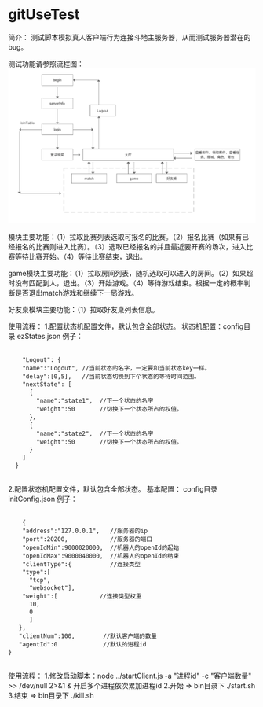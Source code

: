 # gitUseTest
简介：
测试脚本模拟真人客户端行为连接斗地主服务器，从而测试服务器潜在的bug。

测试功能请参照流程图：
![Image text](https://github.com/liuaibin/gitUseTest/blob/bil-dev/%20flowChart.png?raw=true)

模块主要功能：（1）拉取比赛列表选取可报名的比赛。（2）报名比赛（如果有已经报名的比赛则进入比赛）。（3）选取已经报名的并且最近要开赛的场次，进入比赛等待比赛开始。（4）等待比赛结束，退出。

game模块主要功能：（1）拉取房间列表，随机选取可以进入的房间。（2）如果超时没有匹配到人，退出。（3）开始游戏。（4）等待游戏结束。根据一定的概率判断是否退出match游戏和继续下一局游戏。

好友桌模块主要功能：（1）拉取好友桌列表信息。

使用流程：
1.配置状态机配置文件，默认包含全部状态。
状态机配置：config目录 ezStates.json
例子：
<pre>
    <code>
    "Logout": {
    "name":"Logout", //当前状态的名字，一定要和当前状态key一样。
    "delay":[0,5],   //当前状态切换到下个状态的等待时间范围。
    "nextState": [
      {
        "name":"state1",  //下一个状态的名字
        "weight":50       //切换下一个状态所占的权值。
      }，
      {
        "name":"state2",  //下一个状态的名字
        "weight":50       //切换下一个状态所占的权值。
      }
    ]
  }
 </code>
</pre>
2.配置状态机配置文件，默认包含全部状态。
基本配置： config目录 initConfig.json
例子：

<pre>
    <code>
    {
    "address":"127.0.0.1",   //服务器的ip
    "port":20200,            //服务器的端口
    "openIdMin":9000020000,  //机器人的openId的起始
    "openIdMax":9000040000,  //机器人的openId的结束
    "clientType":{           //连接类型
    "type":[
      "tcp",
      "websocket"],
    "weight":[            //连接类型权重
      10,
      0
      ]
   },
   "clientNum":100,        //默认客户端的数量
   "agentId":0             //默认的进程id
}
    </code>
</pre>

使用流程：
1.修改启动脚本：node ../startClient.js -a "进程id" -c "客户端数量" >> /dev/null 2>&1 &   开启多个进程依次累加进程id
2.开始 => bin目录下 ./start.sh
3.结束 => bin目录下 ./kill.sh

